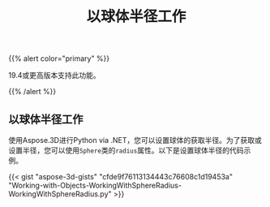 ﻿---
title: 以球体半径工作
type: docs
weight: 110
url: /zh/python-net/working-with-radius-of-sphere/
description: 使用Aspose.3D进行Python via .NET，您可以设置球体的获取半径。为了获取或设置半径，可以使用Sphere类的radius属性。以下是设置球体半径的代码示例。
---
{{% alert color="primary" %}} 

19.4或更高版本支持此功能。

{{% /alert %}} 
## **以球体半径工作**
使用Aspose.3D进行Python via .NET，您可以设置球体的获取半径。为了获取或设置半径，您可以使用`Sphere`类的`radius`属性。以下是设置球体半径的代码示例。

{{< gist "aspose-3d-gists" "cfde9f76113134443c76608c1d19453a" "Working-with-Objects-WorkingWithSphereRadius-WorkingWithSphereRadius.py" >}}

